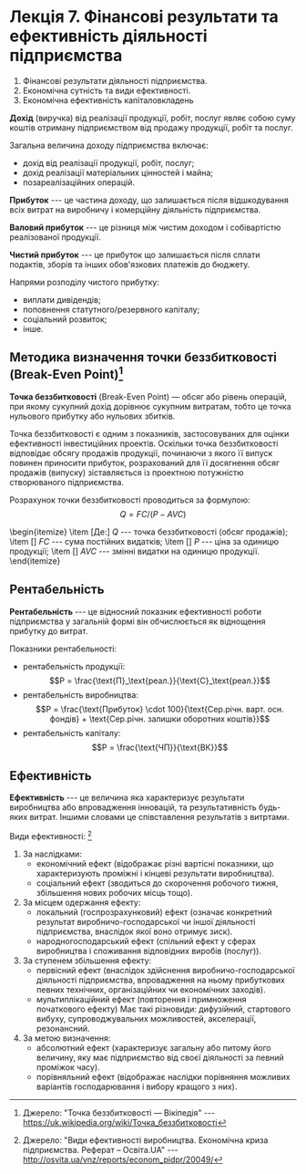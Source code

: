 # Лекція 7. Фінансові результати та ефективність діяльності підприємства

1. Фінансові результати діяльності підприємства.
2. Економічна сутність та види ефективності.
3. Економічна ефективність капіталовкладень

__Дохід__ (виручка) від реалізації продукції, робіт, послуг являє собою суму коштів отриману
підприємством від продажу продукції, робіт та послуг.

Загальна величина доходу підприємства включає:

- дохід від реалізації продукції, робіт, послуг;
- дохід реалізації матеріальних цінностей і майна;
- позареалізаційних операцій.

__Прибуток__ --- це частина доходу, що залишається після відшкодування всіх витрат на виробничу і
комерційну діяльність підприємства.

__Валовий прибуток__ --- це різниця між чистим доходом і собівартістю реалізованої продукції.

__Чистий прибуток__ --- це прибуток що залишається після сплати подактів, зборів та інших
обов'язкових платежів до бюджету.

Напрями розподілу чистого прибутку:

- виплати дивідендів;
- поповнення статутного/резервного капіталу;
- соціальний розвиток;
- інше.

## Методика визначення точки беззбитковості (Break-Even Point)[^break-even-point]

[^break-even-point]: Джерело: "Точка беззбитковості — Вікіпедія" ---
    https://uk.wikipedia.org/wiki/Точка_беззбитковості

__Точка беззбитковості__ (Break-Even Point) — обсяг або рівень операцій, при якому сукупний дохід
дорівнює сукупним витратам, тобто це точка нульового прибутку або нульових збитків.

Точка беззбитковості є одним з показників, застосовуваних для оцінки ефективності інвестиційних
проектів. Оскільки точка беззбитковості відповідає обсягу продажів продукції, починаючи з якого її
випуск повинен приносити прибуток, розрахований для її досягнення обсяг продажів (випуску)
зіставляється із проектною потужністю створюваного підприємства.

Розрахунок точки беззбитковості проводиться за формулою: $$Q = FC/(P - AVC)$$

\begin{itemize}
 \item [Де:] $Q$ --- точка беззбитковості (обсяг продажів);
 \item [] $FC$ --- сума постійних видатків;
 \item [] $Р$ --- ціна за одиницю продукції;
 \item [] $AVC$ --- змінні видатки на одиницю продукції.
 \end{itemize}

## Рентабельність

__Рентабельність__ --- це відносний показник ефективності роботи підприємства у загальній формі він
обчислюється як віднощення прибутку до витрат.

Показники рентабельності:

- рентабельність продукції: $$P = \frac{\text{П}_\text{реал.}}{\text{С}_\text{реал.}}$$
- рентабельність виробництва: $$P = \frac{\text{Прибуток} \cdot 100}{\text{Сер.річн.
  варт. осн. фондів} + \text{Сер.річн. залишки оборотних коштів}}$$
- рентабельність капіталу: $$P = \frac{\text{ЧП}}{\text{ВК}}$$

## Ефективність

__Ефективність__ --- це величина яка характеризує результати виробництва або впровадження інновацій,
та результативність будь-яких витрат. Іншими словами це співставлення результатів з витртами.

Види ефективності: [^eff]

1. За наслідками:
    - економічний ефект (відображає різні вартісні показники, що характеризують проміжні і кінцеві
      результати виробництва).
    - соціальний ефект (зводиться до скорочення робочого тижня, збільшення нових робочих місць
      тощо).
2. За місцем одержання ефекту:
    - локальний (госпрозрахунковий) ефект (означає конкретний результат виробничо-господарської чи
      іншої діяльності підприємства, внаслідок якої воно отримує зиск).
    - народногосподарський ефект (спільний ефект у сферах виробництва і споживання відповідних
      виробів (послуг)).
3. За ступенем збільшення ефекту:
    - первісний ефект (внаслідок здійснення виробничо-господарської діяльності підприємства,
	  впровадження на ньому прибуткових певних технічних, організаційних чи економічних заходів).
    - мультиплікаційний ефект (повторення і примноження початкового ефекту) Має такі різновиди:
      дифузійний, стартового вибуху, супроводжувальних можливостей, акселерації, резонансний.
4. За метою визначення:
    - абсолютний ефект (характеризує загальну або питому його величину, яку має підприємство від
      своєї діяльності за певний проміжок часу).
    - порівняльний ефект (відображає наслідки порівняння можливих варіантів господарювання і вибору
      кращого з них).

[^eff]: Джерело: "Види ефективності виробництва. Економічна криза підприємства. Реферат – Освіта.UA"
    --- http://osvita.ua/vnz/reports/econom_pidpr/20049/

